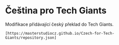 # Čeština pro Tech Giants

Modifikace přidávající český překlad do Tech Giants.

```
[https://masterstudiocz.github.io/Czech-for-Tech-Giants/repository.json]
``` 
